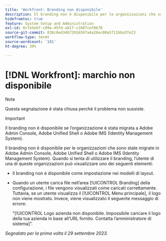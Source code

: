 ```yaml
---
title: 'Workfront: Branding non disponibile'
description: Il branding non è disponibile per le organizzazioni che sono state migrate in Adobe Admin Console, Adobe Unified Shell o Adobe IMS (Identity Management System).
hidefromtoc: true
feature: System Setup and Administration
exl-id: 0c7e5ebf-c09a-45fd-a017-c1607cef8b78
source-git-commit: 838c8ed34b72916597a4a28ec00a5711bba3fe23
workflow-type: tm+mt
source-wordcount: '181'
ht-degree: 39%

---
```


# [!DNL Workfront]: marchio non disponibile

>[!NOTE]
>
>Questa segnalazione è stata chiusa perché il problema non sussiste.

>[!IMPORTANT]
>
>Il branding non è disponibile se l’organizzazione è stata migrata a Adobe Admin Console, Adobe Unified Shell o Adobe IMS (Identity Management System).

Il branding non è disponibile per le organizzazioni che sono state migrate in Adobe Admin Console, Adobe Unified Shell o Adobe IMS (Identity Management System). Quando si tenta di utilizzare il branding, l’utente di una di queste organizzazioni può visualizzare uno dei seguenti elementi:

* Il branding non è disponibile come impostazione nei modelli di layout.
* Quando un utente carica file nell’area [!UICONTROL Branding] della configurazione, i file vengono visualizzati come caricati correttamente. Tuttavia, se un utente visualizza il [!UICONTROL Menu principale], il logo non viene mostrato. Invece, viene visualizzato il seguente messaggio di errore:

  &quot;[!UICONTROL Logo azienda non disponibile. Impossibile caricare il logo della tua azienda in base all’URL fornito. Contatta l’amministratore di sistema]”.

_Segnalato per la prima volta il 29 settembre 2023._
